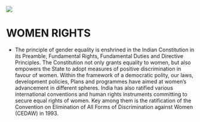 
<img src = "https://static1.squarespace.com/static/5cf69f015171fc0001b39d4b/t/5d17a1b4e5cab800012e7966/1606157140192/?format=1000w">

# WOMEN RIGHTS 
- The principle of gender equality is enshrined in the Indian Constitution in its Preamble, Fundamental
Rights, Fundamental Duties and Directive Principles. The Constitution not only grants equality to women, but
also empowers the State to adopt measures of positive discrimination in favour of women. Within the
framework of a democratic polity, our laws, development policies, Plans and programmes have aimed at
women’s advancement in different spheres. India has also ratified various international conventions and
human rights instruments committing to secure equal rights of women. Key among them is the ratification of
the Convention on Elimination of All Forms of Discrimination against Women (CEDAW) in 1993.
